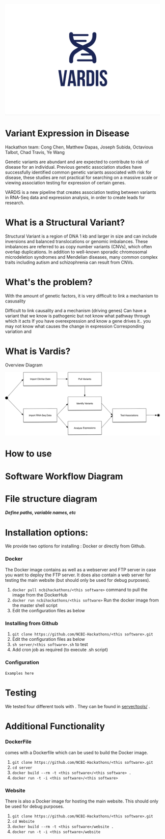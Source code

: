 ![Logo](images/Logo.png)

# Variant Expression in Disease

Hackathon team: Cong Chen, Matthew Dapas, Joseph Subida, Octavious Talbot, Chad Travis, Ye Wang

Genetic variants are abundant and are expected to contribute to risk of disease for an individual. Previous genetic association studies have successfully identified common genetic variants associated with risk for disease, these studies are not practical for searching on a massive scale or viewing association testing for expression of certain genes.  

VARDIS is a new pipeline that creates association testing between variants in RNA-Seq data and expression analysis, in order to create leads for research. 

# What is a Structural Variant?

Structural Variant is a region of DNA 1 kb and larger in size and can include inversions and balanced translocations or genomic imbalances.  These imbalances are referred to as copy number variants (CNVs), which often overlap duplications.  In addition to well-known sporadic chromosomal microdeletion syndromes and Mendelian diseases, many common complex traits including autism and schizophrenia can result from CNVs.


# What's the problem?

With the amount of genetic factors, it is very difficult to link a mechanism to casusality 

Difficult to link causality and a mechanism  (driving genes)
Can have a variant that we know is pathogenic but not know what pathway through which it acts
If you have overexpression and know a gene drives it.. you may not know what causes the change in expression
Corresponding variation and

# What is Vardis?

Overview Diagram

![Pipeline](images/pipeline.png)

# How to use <this software>

# Software Workflow Diagram

# File structure diagram 
#### _Define paths, variable names, etc_

# Installation options:

We provide two options for installing <this software>: Docker or directly from Github.

### Docker

The Docker image contains <this software> as well as a webserver and FTP server in case you want to deploy the FTP server. It does also contain a web server for testing the <this software> main website (but should only be used for debug purposes).

1. `docker pull ncbihackathons/<this software>` command to pull the image from the DockerHub
2. `docker run ncbihackathons/<this software>` Run the docker image from the master shell script
3. Edit the configuration files as below

### Installing <this software> from Github

1. `git clone https://github.com/NCBI-Hackathons/<this software>.git`
2. Edit the configuration files as below
3. `sh server/<this software>.sh` to test
4. Add cron job as required (to execute <this software>.sh script)

### Configuration

```Examples here```

# Testing

We tested four different tools with <this software>. They can be found in [server/tools/](server/tools/) . 

# Additional Functionality

### DockerFile

<this software> comes with a Dockerfile which can be used to build the Docker image.

1. `git clone https://github.com/NCBI-Hackathons/<this software>.git`
2. `cd server`
3. `docker build --rm -t <this software>/<this software> .`
4. `docker run -t -i <this software>/<this software>`

### Website

There is also a Docker image for hosting the main website. This should only be used for debug purposes.

1. `git clone https://github.com/NCBI-Hackathons/<this software>.git`
2. `cd Website`
3. `docker build --rm -t <this software>/website .`
4. `docker run -t -i <this software>/website`

